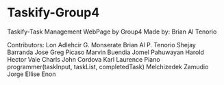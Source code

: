 # Taskify-Group4
Taskify-Task Management WebPage by Group4
Made by: Brian Al Tenorio

Contributors:
Lon Adlehcir G. Monserate
Brian Al P. Tenorio
Shejay Barranda
Jose Greg Picaso
Marvin Buendia
Jomel Pahuwayan
Harold Hector Vale
Charls John Cordova
Karl Laurence Piano programmer(taskInput, taskList, completedTask)
Melchizedek Zamudio
Jorge Ellise Enon
